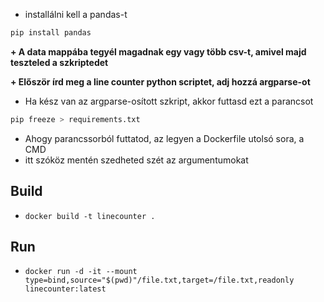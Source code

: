 + installálni kell a pandas-t
```bash
pip install pandas
```

**+ A data mappába tegyél magadnak egy
vagy több csv-t, amivel majd teszteled
a szkriptedet**

**+ Először írd meg a line counter python scriptet, adj hozzá argparse-ot**

+ Ha kész van az argparse-osított szkript,
akkor futtasd ezt a parancsot
```bash
pip freeze > requirements.txt 
```

+ Ahogy parancssorból futtatod, az legyen
a Dockerfile utolsó sora, a CMD
+ itt szóköz mentén szedheted szét az argumentumokat

## Build
+ `docker build -t linecounter .`

## Run
+ `docker run -d -it --mount type=bind,source="$(pwd)"/file.txt,target=/file.txt,readonly linecounter:latest`